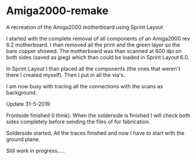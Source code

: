 # Amiga2000-remake

A recreation of the Amiga2000 motherboard using Sprint Layout

I started with the complete removal of all components of an Amiga2000 rev 6.2 motherboard. I than removed all the print and 
the green layer so the bare copper showed.
The motherboard was than scanned at 600 dpi on both sides (saved as jpeg) which than could be loaded in Sprint Layout 6.0.

In Sprint Layout I than placed all the components (the ones that weren't there I created myself).
Then I put in all the via's.

I am now busy with tracing all the connections with the scans as background.

Update 31-5-2019

Frontside finished (I think). When the solderside is finished I will check both sides completely before sending the files of for fabrication.

Solderside started. All the traces finished and now I have to start with the ground plane.

Still work in progress.....
